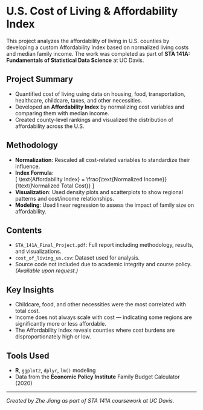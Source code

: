 # U.S. Cost of Living & Affordability Index

This project analyzes the affordability of living in U.S. counties by developing a custom Affordability Index based on normalized living costs and median family income. The work was completed as part of **STA 141A: Fundamentals of Statistical Data Science** at UC Davis.

## Project Summary

- Quantified cost of living using data on housing, food, transportation, healthcare, childcare, taxes, and other necessities.
- Developed an **Affordability Index** by normalizing cost variables and comparing them with median income.
- Created county-level rankings and visualized the distribution of affordability across the U.S.

## Methodology

- **Normalization**: Rescaled all cost-related variables to standardize their influence.
- **Index Formula**:  
  \[
  \text{Affordability Index} = \frac{\text{Normalized Income}}{\text{Normalized Total Cost}}
  \]
- **Visualization**: Used density plots and scatterplots to show regional patterns and cost/income relationships.
- **Modeling**: Used linear regression to assess the impact of family size on affordability.

## Contents

- `STA_141A_Final_Project.pdf`: Full report including methodology, results, and visualizations.
- `cost_of_living_us.csv`: Dataset used for analysis.
- Source code not included due to academic integrity and course policy. *(Available upon request.)*

## Key Insights

- Childcare, food, and other necessities were the most correlated with total cost.
- Income does not always scale with cost — indicating some regions are significantly more or less affordable.
- The Affordability Index reveals counties where cost burdens are disproportionately high or low.

## Tools Used

- **R**, `ggplot2`, `dplyr`, `lm()` modeling
- Data from the **Economic Policy Institute** Family Budget Calculator (2020)

---

*Created by Zhe Jiang as part of STA 141A coursework at UC Davis.*
